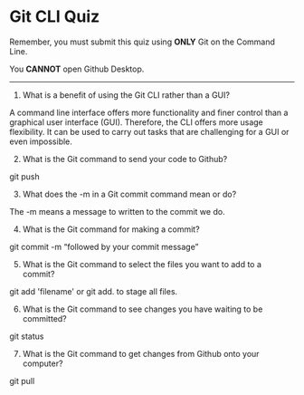 # Git CLI Quiz

Remember, you must submit this quiz using __ONLY__ Git on the Command Line.

You __CANNOT__ open Github Desktop.

---

1. What is a benefit of using the Git CLI rather than a GUI?

A command line interface offers more functionality and finer control than a graphical user interface (GUI). Therefore, the CLI offers more usage flexibility. It can be used to carry out tasks that are challenging for a GUI or even impossible.

2. What is the Git command to send your code to Github?

git push

3. What does the -m in a Git commit command mean or do?

The -m means a message to written to the commit we do.

4. What is the Git command for making a commit?

git commit -m “followed by your commit message”

5. What is the Git command to select the files you want to add to a commit?

git add 'filename' or git add. to stage all files.

6. What is the Git command to see changes you have waiting to be committed?

git status

7. What is the Git command to get changes from Github onto your computer?

git pull <branch>

 

